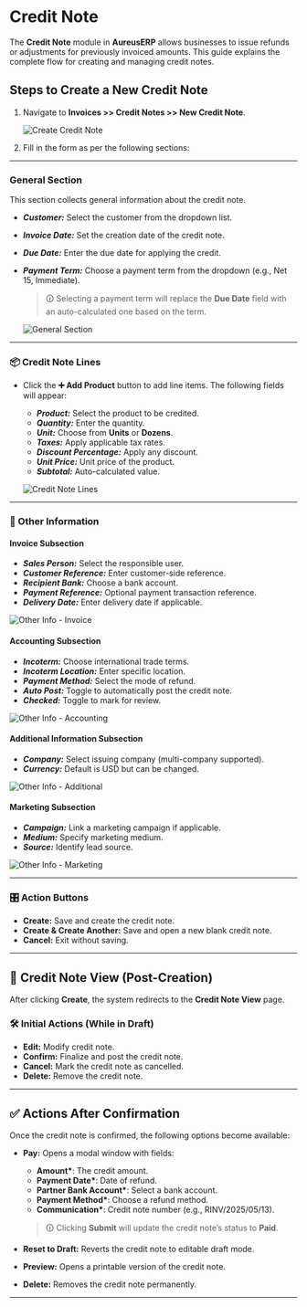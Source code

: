 # Credit Note

The **Credit Note** module in **AureusERP** allows businesses to issue refunds or adjustments for previously invoiced amounts. This guide explains the complete flow for creating and managing credit notes.

## Steps to Create a New Credit Note

1. Navigate to **Invoices >> Credit Notes >> New Credit Note**.

   ![Create Credit Note](../../../images/credit_note_create_1.png)

2. Fill in the form as per the following sections:

---

### General Section

This section collects general information about the credit note.

- **_Customer:_** Select the customer from the dropdown list.
- **_Invoice Date:_** Set the creation date of the credit note.
- **_Due Date:_** Enter the due date for applying the credit.
- **_Payment Term:_** Choose a payment term from the dropdown (e.g., Net 15, Immediate).

  > 🛈 Selecting a payment term will replace the **Due Date** field with an auto-calculated one based on the term.

  ![General Section](../../../images/credit_note_general.png)

---

### 📦 Credit Note Lines

- Click the **➕ Add Product** button to add line items. The following fields will appear:

  - **_Product:_** Select the product to be credited.
  - **_Quantity:_** Enter the quantity.
  - **_Unit:_** Choose from **Units** or **Dozens**.
  - **_Taxes:_** Apply applicable tax rates.
  - **_Discount Percentage:_** Apply any discount.
  - **_Unit Price:_** Unit price of the product.
  - **_Subtotal:_** Auto-calculated value.

  ![Credit Note Lines](../../../images/credit_note_lines.png)

---

### 📝 Other Information

#### Invoice Subsection

- **_Sales Person:_** Select the responsible user.
- **_Customer Reference:_** Enter customer-side reference.
- **_Recipient Bank:_** Choose a bank account.
- **_Payment Reference:_** Optional payment transaction reference.
- **_Delivery Date:_** Enter delivery date if applicable.

![Other Info - Invoice](../../../images/credit_note_other_1.png)

#### Accounting Subsection

- **_Incoterm:_** Choose international trade terms.
- **_Incoterm Location:_** Enter specific location.
- **_Payment Method:_** Select the mode of refund.
- **_Auto Post:_** Toggle to automatically post the credit note.
- **_Checked:_** Toggle to mark for review.

![Other Info - Accounting](../../../images/credit_note_other_2.png)

#### Additional Information Subsection

- **_Company:_** Select issuing company (multi-company supported).
- **_Currency:_** Default is USD but can be changed.

![Other Info - Additional](../../../images/credit_note_other_3.png)

#### Marketing Subsection

- **_Campaign:_** Link a marketing campaign if applicable.
- **_Medium:_** Specify marketing medium.
- **_Source:_** Identify lead source.

![Other Info - Marketing](../../../images/credit_note_other_4.png)

---

### 🎛️ Action Buttons

- **Create:** Save and create the credit note.
- **Create & Create Another:** Save and open a new blank credit note.
- **Cancel:** Exit without saving.

---

## 📄 Credit Note View (Post-Creation)

After clicking **Create**, the system redirects to the **Credit Note View** page.

### 🛠️ Initial Actions (While in Draft)

- **Edit:** Modify credit note.
- **Confirm:** Finalize and post the credit note.
- **Cancel:** Mark the credit note as cancelled.
- **Delete:** Remove the credit note.

---

## ✅ Actions After Confirmation

Once the credit note is confirmed, the following options become available:

- **Pay:** Opens a modal window with fields:

  - **Amount\***: The credit amount.
  - **Payment Date\***: Date of refund.
  - **Partner Bank Account\***: Select a bank account.
  - **Payment Method\***: Choose a refund method.
  - **Communication\***: Credit note number (e.g., RINV/2025/05/13).

  > 🛈 Clicking **Submit** will update the credit note’s status to **Paid**.

- **Reset to Draft:** Reverts the credit note to editable draft mode.
- **Preview:** Opens a printable version of the credit note.
- **Delete:** Removes the credit note permanently.

---
